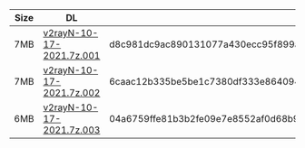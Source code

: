 |    Size   |     DL  | sha512sum |
|  ---  |  ---  |  ---  |
| 7MB | [v2rayN-10-17-2021.7z.001](https://cdn.jsdelivr.net/gh/googleians/v2rayN@main/v2rayN-10-17-2021.7z.001) | d8c981dc9ac890131077a430ecc95f899ac021246ec0928fc5c396db01666bcfe92502c979f6b20b75b2e72b78b7b8455936c268a5cac01b36af19ea7f62ff58 |
| 7MB | [v2rayN-10-17-2021.7z.002](https://cdn.jsdelivr.net/gh/googleians/v2rayN@main/v2rayN-10-17-2021.7z.002) | 6caac12b335be5be1c7380df333e864094ecc5d75fe1b01b830c0b41732d12547858a03b92f43d3674e1f46c7891a213e3b0007e0ecf25b45a668ac03c1241e9 |
| 6MB | [v2rayN-10-17-2021.7z.003](https://cdn.jsdelivr.net/gh/googleians/v2rayN@main/v2rayN-10-17-2021.7z.003) | 04a6759ffe81b3b2fe09e7e8552af0d68b966e15a4762ca334703820132b5de4c7a1c658b64dd1adc7a478f3a5d320ab8925086db4ead265ecc66d227772690f |
